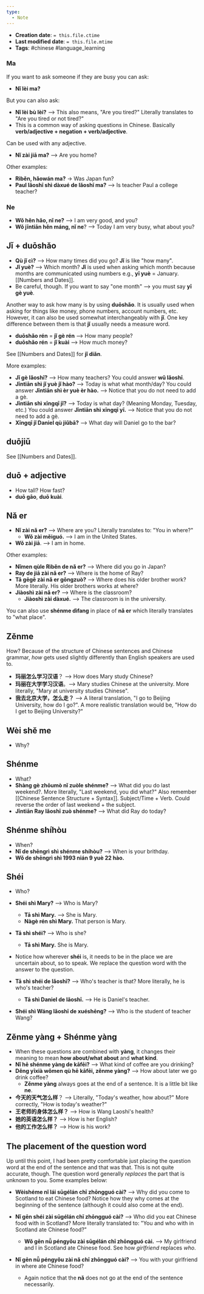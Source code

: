 ```yaml
---
type:
  - Note
---
```


* **Creation date**: `= this.file.ctime`
* **Last modified date**: `= this.file.mtime`
* **Tags**: #chinese #language_learning 

### Ma

If you want to ask someone if they are busy you can ask:
* **Nǐ lèi ma?** 

But you can also ask:
* **Nǐ lèi bù lèi?** --> This also means, "Are you tired?" Literally translates to "Are you tired or not tired?"
* This is a common way of asking questions in Chinese. Basically **verb/adjective + negation + verb/adjective**.

Can be used with any adjective.
* **Nǐ zài jiā ma?** --> Are you home?

Other examples:
* **Rìběn, hǎowán ma?** -> Was Japan fun?
* **Paul lǎoshī shì dàxué de lǎoshī ma?** --> Is teacher Paul a college teacher?
### Ne

* **Wǒ hěn hǎo, nǐ ne?** --> I am very good, and you?
* **Wǒ jīntiān hěn máng, nǐ ne**? --> Today I am very busy, what about you?

## Jǐ + duōshǎo

* **Qù jǐ cì?** --> How many times did you go? **Jǐ** is like "how many".
* **Jǐ yuè?** --> Which month? **Jǐ** is used when asking which month because months are communicated using numbers e.g., **yī yuè** = January. [[Numbers and Dates]].
* Be careful, though. If you want to say "one month" --> you must say **yī gè yuè**.

Another way to ask how many is by using **duōshǎo**. It is usually used when asking for things like money, phone numbers, account numbers, etc. However, it can also be used somewhat interchangeably with **jǐ**. One key difference between them is that **jǐ** usually needs a measure word.

* **duōshǎo rén** = **jǐ gè rén** --> How many people?
* **duōshǎo rén** = **jǐ kuài** --> How much money?

See [[Numbers and Dates]] for **jǐ diǎn**.

More examples:
* **Jǐ gè lǎoshī?** --> How many teachers? You could answer **wǔ lǎoshī**.
* **Jīntiān shì jǐ yuè jǐ hào?** --> Today is what what month/day? You could answer **Jīntiān shì èr yuè èr hào.** --> Notice that you do not need to add a gè.
* **Jīntiān shì xīngqī jǐ?** --> Today is what day? (Meaning Monday, Tuesday, etc.) You could answer **Jīntiān shì xīngqī yī.** --> Notice that you do not need to add a gè.
* **Xīngqī jǐ Daniel qù jiǔbā?** --> What day will Daniel go to the bar?
## duōjiǔ

See [[Numbers and Dates]].

## duō + adjective

* How tall? How fast?
* **duō gāo**, **duō kuài**.
## Nǎ er

* **Nǐ zài nǎ er?** --> Where are you? Literally translates to: "You in where?"
	* **Wǒ zài měiguó.** --> I am in the United States.
* **Wǒ zài jiā**. --> I am in home.

Other examples:
* **Nǐmen qùle Rìběn de nǎ er?** --> Where did you go in Japan?
* **Ray de jiā zài nǎ er?** --> Where is the home of Ray?
* **Tā gēgē zài nǎ er gōngzuò?** --> Where does his older brother work? More literally. His older brothers works at where?
* **Jiàoshì zài nǎ er?** --> Where is the classroom?
	* **Jiàoshì zài dàxué.** --> The classroom is in the university.

You can also use **shénme dìfang** in place of **nǎ er** which literally translates to "what place".

## Zěnme

How? Because of the structure of Chinese sentences and Chinese grammar, *how* gets used slightly differently than English speakers are used to.

* **玛丽怎么学习汉语**？ --> How does Mary study Chinese?
* **玛丽在大学学习汉语**。--> Mary studies Chinese at the university. More literally, "Mary at university studies Chinese".
* **我去北京大学，怎么走？** --> A literal translation, "I go to Beijing University, how do I go?". A more realistic translation would be, "How do I get to Beijing University?"
## Wèi shě me

* Why?
## Shénme

* What?
* **Shàng gè zhōumò nǐ zuòle shénme?** --> What did you do last weekend?. More literally, "Last weekend, you did what?" Also remember [[Chinese Sentence Structure + Syntax]]. Subject/Time + Verb. Could reverse the order of last weekend + the subject.
* **Jīntiān Ray lǎoshī zuò shénme?** --> What did Ray do today?
## Shénme shíhòu

* When?
* **Nǐ de shēngrì shì shénme shíhòu?** --> When is your brithday.
* **Wǒ de shēngrì shì 1993 nián 9 yuè 22 hào.**
## Shéi

* Who?
  
* **Shéi shì Mary?** --> Who is Mary?
	* **Tā shì Mary.** --> She is Mary.
	* **Nàgè rén shì Mary.** That person is Mary.
	  
* **Tā shì shéi?** --> Who is she?
	* **Tā shì Mary.** She is Mary.
	  
* Notice how wherever **shéi** is, it needs to be in the place we are uncertain about, so to speak. We replace the question word with the answer to the question.
  
* **Tā shì shéi de lǎoshī?** --> Who's teacher is that? More literally, he is who's teacher?
	* **Tā shì Daniel de lǎoshī.** --> He is Daniel's teacher.
	  
* **Shéi shì Wáng lǎoshī de xuéshēng?** --> Who is the student of teacher Wang?

## Zěnme yàng + Shénme yàng

* When these questions are combined with **yàng**, it changes their meaning to mean **how about/what about** and **what kind**.
* **Nǐ hē shénme yàng de kāfēi?** --> What kind of coffee are you drinking?
* **Děng yīxià wǒmen qù hē kāfēi, zěnme yàng?** --> How about later we go drink coffee?
	* **Zěnme yàng** always goes at the end of a sentence. It is a little bit like **ne**.
* **今天的天气怎么样**？ --> Literally, "Today's weather, how about?" More correctly, "How is today's weather?"
* **王老师的身体怎么样？** --> How is Wang Laoshi's health?
* **她的英语怎么样？** --> How is her English?
* **他的工作怎么样？** --> How is his work?
## The placement of the question word

Up until this point, I had been pretty comfortable just placing the question word at the end of the sentence and that was that. This is not quite accurate, though. The question word generally *replaces* the part that is unknown to you. Some examples below:

* **Wèishéme nǐ lái sūgélán chī zhōngguó cài?** --> Why did you come to Scotland to eat Chinese food? Notice how they why comes at the beginning of the sentence (although it could also come at the end).
  
* **Nǐ gēn shéi zài sūgélán chī zhōngguó cài?** --> Who did you eat Chinese food with in Scotland? More literally translated to: "You and who with in Scotland ate Chinese food?"
	* **Wǒ gēn nǚ péngyǒu zài sūgélán chī zhōngguó cài.** --> My girlfriend and I in Scotland ate Chinese food. See how *girlfriend* replaces *who*.
	  
* **Nǐ gēn nǚ péngyǒu zài nǎ chī zhōngguó cài?** --> You with your girlfriend in where ate Chinese food?
	* Again notice that the **nǎ** does not go at the end of the sentence necessarily.